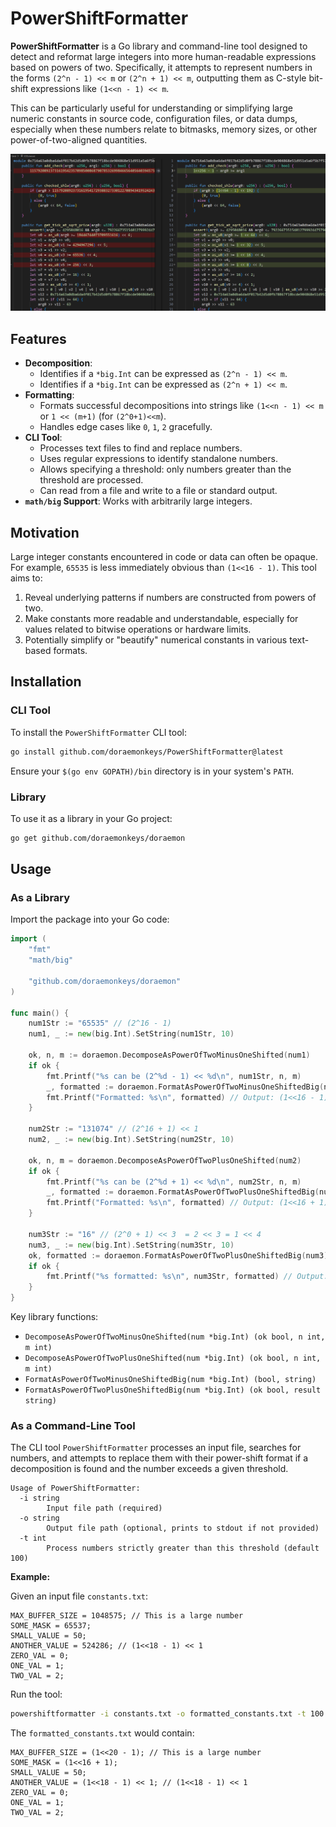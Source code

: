 # PowerShiftFormatter

**PowerShiftFormatter** is a Go library and command-line tool designed to detect and reformat large integers into more human-readable expressions based on powers of two. Specifically, it attempts to represent numbers in the forms `(2^n - 1) << m` or `(2^n + 1) << m`, outputting them as C-style bit-shift expressions like `(1<<n - 1) << m`.



This can be particularly useful for understanding or simplifying large numeric constants in source code, configuration files, or data dumps, especially when these numbers relate to bitmasks, memory sizes, or other power-of-two-aligned quantities.

![image-20250602000939461](https://raw.githubusercontent.com/doraemonkeys/picture/master/1/20250602002851665.png)

## Features

*   **Decomposition**:
    *   Identifies if a `*big.Int` can be expressed as `(2^n - 1) << m`.
    *   Identifies if a `*big.Int` can be expressed as `(2^n + 1) << m`.
*   **Formatting**:
    *   Formats successful decompositions into strings like `(1<<n - 1) << m` or `1 << (m+1)` (for `(2^0+1)<<m`).
    *   Handles edge cases like `0`, `1`, `2` gracefully.
*   **CLI Tool**:
    *   Processes text files to find and replace numbers.
    *   Uses regular expressions to identify standalone numbers.
    *   Allows specifying a threshold: only numbers greater than the threshold are processed.
    *   Can read from a file and write to a file or standard output.
*   **`math/big` Support**: Works with arbitrarily large integers.

## Motivation

Large integer constants encountered in code or data can often be opaque. For example, `65535` is less immediately obvious than `(1<<16 - 1)`. This tool aims to:
1.  Reveal underlying patterns if numbers are constructed from powers of two.
2.  Make constants more readable and understandable, especially for values related to bitwise operations or hardware limits.
3.  Potentially simplify or "beautify" numerical constants in various text-based formats.

## Installation

### CLI Tool

To install the `PowerShiftFormatter` CLI tool:
```bash
go install github.com/doraemonkeys/PowerShiftFormatter@latest
```
Ensure your `$(go env GOPATH)/bin` directory is in your system's `PATH`.

### Library

To use it as a library in your Go project:
```bash
go get github.com/doraemonkeys/doraemon
```

## Usage

### As a Library

Import the package into your Go code:

```go
import (
	"fmt"
	"math/big"

	"github.com/doraemonkeys/doraemon" 
)

func main() {
	num1Str := "65535" // (2^16 - 1)
	num1, _ := new(big.Int).SetString(num1Str, 10)

	ok, n, m := doraemon.DecomposeAsPowerOfTwoMinusOneShifted(num1)
	if ok {
		fmt.Printf("%s can be (2^%d - 1) << %d\n", num1Str, n, m)
		_, formatted := doraemon.FormatAsPowerOfTwoMinusOneShiftedBig(num1)
		fmt.Printf("Formatted: %s\n", formatted) // Output: (1<<16 - 1)
	}

	num2Str := "131074" // (2^16 + 1) << 1
	num2, _ := new(big.Int).SetString(num2Str, 10)

	ok, n, m = doraemon.DecomposeAsPowerOfTwoPlusOneShifted(num2)
	if ok {
		fmt.Printf("%s can be (2^%d + 1) << %d\n", num2Str, n, m)
		_, formatted := doraemon.FormatAsPowerOfTwoPlusOneShiftedBig(num2)
		fmt.Printf("Formatted: %s\n", formatted) // Output: (1<<16 + 1) << 1
	}

    num3Str := "16" // (2^0 + 1) << 3  = 2 << 3 = 1 << 4
    num3, _ := new(big.Int).SetString(num3Str, 10)
    ok, formatted := doraemon.FormatAsPowerOfTwoPlusOneShiftedBig(num3)
    if ok {
        fmt.Printf("%s formatted: %s\n", num3Str, formatted) // Output: 1 << 4
    }
}
```

Key library functions:
*   `DecomposeAsPowerOfTwoMinusOneShifted(num *big.Int) (ok bool, n int, m int)`
*   `DecomposeAsPowerOfTwoPlusOneShifted(num *big.Int) (ok bool, n int, m int)`
*   `FormatAsPowerOfTwoMinusOneShiftedBig(num *big.Int) (bool, string)`
*   `FormatAsPowerOfTwoPlusOneShiftedBig(num *big.Int) (ok bool, result string)`



### As a Command-Line Tool

The CLI tool `PowerShiftFormatter` processes an input file, searches for numbers, and attempts to replace them with their power-shift format if a decomposition is found and the number exceeds a given threshold.

```
Usage of PowerShiftFormatter:
  -i string
        Input file path (required)
  -o string
        Output file path (optional, prints to stdout if not provided)
  -t int
        Process numbers strictly greater than this threshold (default 100)
```

**Example:**

Given an input file `constants.txt`:
```
MAX_BUFFER_SIZE = 1048575; // This is a large number
SOME_MASK = 65537;
SMALL_VALUE = 50;
ANOTHER_VALUE = 524286; // (1<<18 - 1) << 1
ZERO_VAL = 0;
ONE_VAL = 1;
TWO_VAL = 2;
```

Run the tool:
```bash
powershiftformatter -i constants.txt -o formatted_constants.txt -t 100
```

The `formatted_constants.txt` would contain:
```
MAX_BUFFER_SIZE = (1<<20 - 1); // This is a large number
SOME_MASK = (1<<16 + 1);
SMALL_VALUE = 50;
ANOTHER_VALUE = (1<<18 - 1) << 1; // (1<<18 - 1) << 1
ZERO_VAL = 0;
ONE_VAL = 1;
TWO_VAL = 2;
```


